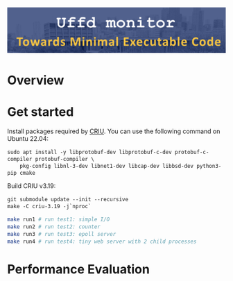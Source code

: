 # ![](images/title.png)

# Overview

# Get started

Install packages required by [CRIU](https://criu.org/Installation). You can use the following command on Ubuntu 22.04:
```
sudo apt install -y libprotobuf-dev libprotobuf-c-dev protobuf-c-compiler protobuf-compiler \
    pkg-config libnl-3-dev libnet1-dev libcap-dev libbsd-dev python3-pip cmake
```
Build CRIU v3.19:
```
git submodule update --init --recursive
make -C criu-3.19 -j`nproc`
```

```sh
make run1 # run test1: simple I/O
make run2 # run test2: counter
make run3 # run test3: epoll server
make run4 # run test4: tiny web server with 2 child processes
```

# Performance Evaluation